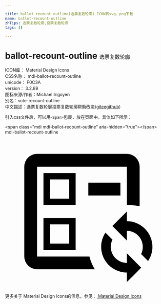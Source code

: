 ```yaml
---

title: ballot recount outline(选票复数轮廓) ICON转svg、png下载
name: ballot-recount-outline
zhTips: 选票复数轮廓,投票复数轮廓
tags: []

---
```


# ballot-recount-outline  <small style="font-size: 60%;font-weight: 100">选票复数轮廓</small>


<div class="detail-page">
<p>
<span>
ICON库：
<span class="badge-secondary badge">Material Design Icons</span> 
</span>
<br/>
<span>
CSS名称：
<span class="badge-secondary badge">mdi-ballot-recount-outline</span> 
</span>
<br/>
<span>
unicode：
<span class="badge-secondary badge">F0C3A</span> 
<copy-btn content='F0C3A' btn-title=""></copy-btn>
<copy-btn :content='String.fromCodePoint(parseInt("F0C3A", 16))' btn-title="复制U"></copy-btn>
</span>
<br/>
<span>
version：
<span class="badge-secondary badge">3.2.89</span> 
</span>
<br/>
<span>图标来源/作者：<span class="badge-light badge">Michael Irigoyen</span></span> 
<br/>
<span>别名：<span class="badge-light badge">vote-recount-outline</span></span><br/><span class="zh-detail">中文描述：<span class="badge-primary badge">选票复数轮廓</span><span class="badge-primary badge">投票复数轮廓</span><span class="help-link"><span>帮助改进</span>(<a href="https://gitee.com/liuwave/icon-helper/edit/master/json/material/ballot-recount-outline.json" target="_blank" rel="noopener noreferrer">gitee</a><a href="https://github.com/liuwave/icon-helper/edit/master/json/material/ballot-recount-outline.json" target="_blank" rel="noopener noreferrer">github</a></span>)</span><br/>
</p>
</div>
<div class="alert alert-dark">
  <i class="mdi mdi-ballot-recount-outline mdi-48px"></i>
  <i class="mdi mdi-ballot-recount-outline mdi-36px"></i>
  <i class="mdi mdi-ballot-recount-outline mdi-24px"></i>
  <i class="mdi mdi-ballot-recount-outline mdi-18px"></i>
</div>
<div>
  <p>引入css文件后，可以用<code>&lt;span&gt;</code>包裹，放在页面中。具体如下所示：    
  </p>
  <div class="alert alert-primary" style="font-size: 14px">
    &lt;span class="mdi mdi-ballot-recount-outline" aria-hidden="true"&gt;&lt;/span&gt;
    <copy-btn content='<span class="mdi mdi-ballot-recount-outline" aria-hidden="true"></span>'></copy-btn>
  </div>
  <div class="alert alert-secondary">
    <i class="mdi mdi-ballot-recount-outline"
    style="font-size: 24px"
    aria-hidden="true"></i> mdi-ballot-recount-outline
    <copy-btn content="mdi-ballot-recount-outline" btn-title="复制图标名称"></copy-btn>
  </div>
</div>
<div id="svg" class="svg-wrap">
<svg xmlns="http://www.w3.org/2000/svg" viewBox="0 0 24 24"><path d="M6,18V13H11V18H6M7,14V17H10V14H7M13,7.5H18V9.5H13V7.5M5,21A2,2 0 0,1 3,19V5A2,2 0 0,1 5,3H19A2,2 0 0,1 21,5V11.17C20.5,11.06 20,11 19.5,11H19V5H5V19H13.17C13.34,19.72 13.63,20.39 14,21H5M11,6V11H6V6H11M10,10V7H7V10H10M19,12V13.5A4,4 0 0,1 23,17.5C23,18.32 22.75,19.08 22.33,19.71L21.24,18.62C21.41,18.28 21.5,17.9 21.5,17.5A2.5,2.5 0 0,0 19,15V16.5L16.75,14.25L19,12M19,23V21.5A4,4 0 0,1 15,17.5C15,16.68 15.25,15.92 15.67,15.29L16.76,16.38C16.59,16.72 16.5,17.1 16.5,17.5A2.5,2.5 0 0,0 19,20V18.5L21.25,20.75L19,23Z" /></svg>
</div>
<detail full-name='mdi-ballot-recount-outline'></detail>
    
<div><p>更多关于 Material Design Icons的信息，参见：<a target="_blank" href="https://iconhelper.cn/material.html"> Material Design Icons</a>
</p></div>
